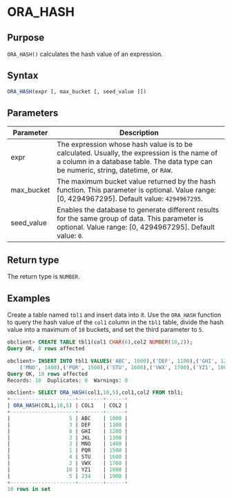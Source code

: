 # ORA_HASH

## Purpose

`ORA_HASH()` calculates the hash value of an expression.

## Syntax

```sql
ORA_HASH(expr [, max_bucket [, seed_value ]])
```

## Parameters

| Parameter | Description |
|------------|---------------------------------------------------------------|
| expr | The expression whose hash value is to be calculated. Usually, the expression is the name of a column in a database table. The data type can be numeric, string, datetime, or `RAW`.  |
| max_bucket | The maximum bucket value returned by the hash function. This parameter is optional. Value range: \[0, 4294967295\]. Default value: `4294967295`.  |
| seed_value | Enables the database to generate different results for the same group of data. This parameter is optional. Value range: \[0, 4294967295\]. Default value: `0`.  |

## Return type

The return type is `NUMBER`.

## Examples

Create a table named `tbl1` and insert data into it. Use the `ORA_HASH` function to query the hash value of the `col1` column in the `tbl1` table, divide the hash value into a maximum of `10` buckets, and set the third parameter to `5`.

```sql
obclient> CREATE TABLE tbl1(col1 CHAR(6),col2 NUMBER(10,2));
Query OK, 0 rows affected

obclient> INSERT INTO tbl1 VALUES('ABC', 1000),('DEF', 1100),('GHI', 1200),('JKL', 1300),
    ('MNO', 1400),('PQR', 1500),('STU', 1600),('VWX', 1700),('YZ1', 1800),('234', 1900);
Query OK, 10 rows affected
Records: 10  Duplicates: 0  Warnings: 0

obclient> SELECT ORA_HASH(col1,10,5),col1,col2 FROM tbl1;
+---------------------+--------+------+
| ORA_HASH(COL1,10,5) | COL1   | COL2 |
+---------------------+--------+------+
|                   5 | ABC    | 1000 |
|                   3 | DEF    | 1100 |
|                   8 | GHI    | 1200 |
|                   3 | JKL    | 1300 |
|                   3 | MNO    | 1400 |
|                   1 | PQR    | 1500 |
|                   4 | STU    | 1600 |
|                   2 | VWX    | 1700 |
|                  10 | YZ1    | 1800 |
|                   5 | 234    | 1900 |
+---------------------+--------+------+
10 rows in set
```

